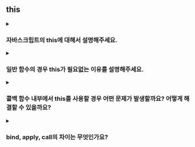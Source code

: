 ## this

<details>
  <summary><h3>자바스크립트의 this에 대해서 설명해주세요.</h3></summary>
  <p></p>
</details>
<details>
  <summary><h3>일반 함수의 경우 this가 필요없는 이유를 설명해주세요.</h3></summary>
  <p></p>
</details>
<details>
  <summary><h3>콜백 함수 내부에서 this를 사용할 경우 어떤 문제가 발생할까요? 어떻게 해결할 수 있을까요?</h3></summary>
  <p></p>
</details>
<details>
  <summary><h3>bind, apply, call의 차이는 무엇인가요?</h3></summary>
  <li>bind, apply, call은 모두 자바스크립트에서 함수에 this를 바인딩하는 메서드입니다.</li>
  <li>apply와 call은 this 지정과 동시에 함수를 호출한다는 공통점이 있지만, 함수에 전달하는 매개변수의 전달 방식에 차이가 있습니다. call은 인자를 나열해서 함수의 매개변수로 전달하고, apply는 배열 형태로 매개변수를 묶어 전달합니다.</li>
  <li>bind의 경우 apply, call과 달리 함수를 즉시 호출하지 않고 해당 함수의 복사본을 반환합니다. 반환된 함수의 복사본은 나중에 호출할 수 있습니다.</li>
</details>
